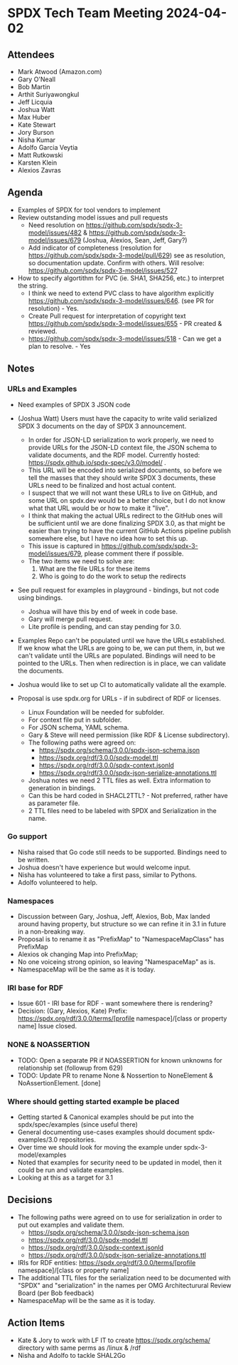 # SPDX Tech Team Meeting 2024-04-02

## Attendees
- Mark Atwood (Amazon.com)
- Gary O'Neall
- Bob Martin
- Arthit Suriyawongkul
- Jeff Licquia
- Joshua Watt
- Max Huber
- Kate Stewart
- Jory Burson
- Nisha Kumar
- Adolfo Garcia Veytia
- Matt Rutkowski
- Karsten Klein
- Alexios Zavras

## Agenda
- Examples of SPDX for tool vendors to implement
- Review outstanding model issues and pull requests
  - Need resolution on
     https://github.com/spdx/spdx-3-model/issues/482 &
     https://github.com/spdx/spdx-3-model/issues/679
     (Joshua, Alexios, Sean, Jeff, Gary?)
  - Add indicator of completeness
    (resolution for https://github.com/spdx/spdx-3-model/pull/629)
    see as resolution, so documentation update.
    Confirm with others.
    Will resolve: https://github.com/spdx/spdx-3-model/issues/527
- How to specify algortithm for PVC (ie. SHA1, SHA256, etc.) to interpret the string.
  - I think we need to extend PVC class to have algorithm explicitly
    https://github.com/spdx/spdx-3-model/issues/646. (see PR for resolution) - Yes.
  - Create Pull request for interpretation of copyright text
    https://github.com/spdx/spdx-3-model/issues/655 - PR created & reviewed.
  - https://github.com/spdx/spdx-3-model/issues/518 - Can we get a plan to resolve. - Yes

## Notes

### URLs and Examples
- Need examples of SPDX 3 JSON code

- (Joshua Watt) Users must have the capacity to write valid serialized
  SPDX 3 documents on the day of SPDX 3 announcement.
  - In order for JSON-LD serialization to work properly, we need to provide
    URLs for the JSON-LD context file, the JSON schema to validate
    documents, and the RDF model. Currently hosted:
    https://spdx.github.io/spdx-spec/v3.0/model/ .
  - This URL will be encoded into serialized documents, so before we tell
    the masses that they should write SPDX 3 documents, these URLs
    need to be finalized and host actual content.
  - I suspect that we will not want these URLs to live on GitHub, and
    some URL on spdx.dev would be a better choice, but I do not know
    what that URL would be or how to make it "live".
  - I think that making the actual URLs redirect to the GitHub ones will be
    sufficient until we are done finalizing SPDX 3.0, as that might be easier
    than trying to have the current GitHub Actions pipeline publish
    somewhere else, but I have no idea how to set this up.
  - This issue is captured in https://github.com/spdx/spdx-3-model/issues/679,
    please comment there if possible.
  - The two items we need to solve are:
    1. What are the file URLs for these items
    2. Who is going to do the work to setup the redirects

- See pull request for examples in playground - bindings, but not code using bindings.
  - Joshua will have this by end of week in code base.
  - Gary will merge pull request.
  - Lite profile is pending, and can stay pending for 3.0.
- Examples Repo can't be populated until we have the URLs established.
  If we know what the URLs are going to be, we can put them, in, but we
  can't validate until the URLs are populated. Bindings will need to be
  pointed to the URLs. Then when redirection is in place, we can validate
  the documents. 
- Joshua would like to set up CI to automatically validate all the example.
- Proposal is use spdx.org for URLs - if in subdirect of RDF or licenses.
  - Linux Foundation will be needed for subfolder.
  - For context file put in subfolder.
  - For JSON schema, YAML schema.
  - Gary & Steve will need permission (like RDF & License subdirectory).
  - The following paths were agreed on:
    - https://spdx.org/schema/3.0.0/spdx-json-schema.json
    - https://spdx.org/rdf/3.0.0/spdx-model.ttl
    - https://spdx.org/rdf/3.0.0/spdx-context.jsonld
    - https://spdx.org/rdf/3.0.0/spdx-json-serialize-annotations.ttl
  - Joshua notes we need 2 TTL files as well. Extra information to generation in bindings.
  - Can this be hard coded in SHACL2TTL? - Not preferred, rather have as parameter file.
  - 2 TTL files need to be labeled with SPDX and Serialization in the name.

### Go support
- Nisha raised that Go code still needs to be supported. Bindings need to be written.
- Joshua doesn't have experience but would welcome input.
- Nisha has volunteered to take a first pass, similar to Pythons.
- Adolfo volunteered to help.
 
### Namespaces
- Discussion between Gary, Joshua, Jeff, Alexios, Bob, Max landed around
  having property, but structure so we can refine it in 3.1 in future in a non-breaking way.
- Proposal is to rename it as "PrefixMap" to "NamespaceMapClass" has PrefixMap
- Alexios ok changing Map into PrefixMap;
- No one voiceing strong opinion, so leaving "NamespaceMap" as is.
- NamespaceMap will be the same as it is today.

### IRI base for RDF
- Issue 601 - IRI base for RDF - want somewhere there is rendering?
- Decision: (Gary, Alexios, Kate)
  Prefix: https://spdx.org/rdf/3.0.0/terms/[profile namespace]/[class or property name]
  Issue closed.

### NONE & NOASSERTION
- TODO: Open a separate PR if NOASSERTION for known unknowns for relationship set (followup from 629)
- TODO: Update PR to rename None & Nossertion to NoneElement & NoAssertionElement. [done]

### Where should getting started example be placed
- Getting started  & Canonical examples should be put into the spdx/spec/examples (since useful there)
- General documenting use-cases examples should document spdx-examples/3.0 repositories.
- Over time we should look for moving the example under spdx-3-model/examples
- Noted that examples for security need to be updated in model, then it could be run and validate examples.
- Looking at this as a target for 3.1

## Decisions
- The following paths were agreed on to use for serialization in order to put out examples and validate them.
  - https://spdx.org/schema/3.0.0/spdx-json-schema.json
  - https://spdx.org/rdf/3.0.0/spdx-model.ttl
  - https://spdx.org/rdf/3.0.0/spdx-context.jsonld
  - https://spdx.org/rdf/3.0.0/spdx-json-serialize-annotations.ttl
- IRIs for RDF entities: https://spdx.org/rdf/3.0.0/terms/[profile namespace]/[class or property name]
- The additional TTL files for the serialization need to be documented with
  "SPDX" and "serialization" in the names per OMG Architecturural Review Board
  (per Bob feedback)
- NamespaceMap will be the same as it is today.

## Action Items
- Kate & Jory to work with LF IT to create https://spdx.org/schema/ directory
  with same perms as /linux & /rdf
- Nisha and Adolfo to tackle SHAL2Go
